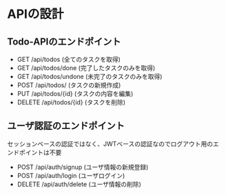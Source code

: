 # APIの設計
## Todo-APIのエンドポイント
- GET /api/todos (全てのタスクを取得)
- GET /api/todos/done (完了したタスクのみを取得)
- GET /api/todos/undone (未完了のタスクのみを取得)
- POST /api/todos/ (タスクの新規作成)
- PUT /api/todos/{id} (タスクの内容を編集)
- DELETE /api/todos/{id} (タスクを削除)

## ユーザ認証のエンドポイント
セッションベースの認証ではなく、JWTベースの認証なのでログアウト用のエンドポイントは不要
- POST /api/auth/signup (ユーザ情報の新規登録)
- POST /api/auth/login (ユーザログイン)
- DELETE /api/auth/delete (ユーザ情報の削除)